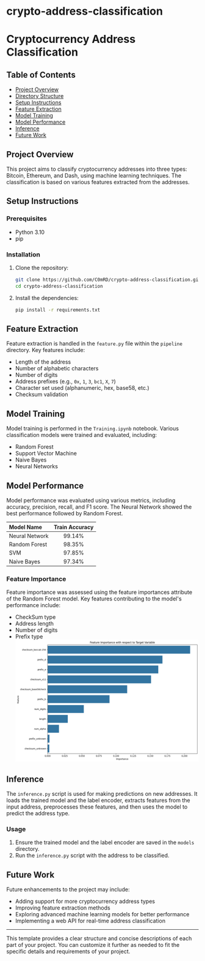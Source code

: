 # crypto-address-classification
# Cryptocurrency Address Classification

## Table of Contents
- [Project Overview](#project-overview)
- [Directory Structure](#directory-structure)
- [Setup Instructions](#setup-instructions)
- [Feature Extraction](#feature-extraction)
- [Model Training](#model-training)
- [Model Performance](#model-performance)
- [Inference](#inference)
- [Future Work](#future-work)

## Project Overview
This project aims to classify cryptocurrency addresses into three types: Bitcoin, Ethereum, and Dash, using machine learning techniques. The classification is based on various features extracted from the addresses.

## Setup Instructions
### Prerequisites
- Python 3.10
- pip

### Installation
1. Clone the repository:
    ```bash
    git clone https://github.com/C0mRD/crypto-address-classification.git
    cd crypto-address-classification
    ```

3. Install the dependencies:
    ```bash
    pip install -r requirements.txt
    ```

## Feature Extraction
Feature extraction is handled in the `feature.py` file within the `pipeline` directory. Key features include:
- Length of the address
- Number of alphabetic characters
- Number of digits
- Address prefixes (e.g., `0x`, `1`, `3`, `bc1`, `X`, `7`)
- Character set used (alphanumeric, hex, base58, etc.)
- Checksum validation

## Model Training
Model training is performed in the `Training.ipynb` notebook. Various classification models were trained and evaluated, including:
- Random Forest
- Support Vector Machine
- Naive Bayes
- Neural Networks

## Model Performance
Model performance was evaluated using various metrics, including accuracy, precision, recall, and F1 score. The Neural Network showed the best performance followed by Random Forest.

| Model Name  | Train Accuracy  |
| :------------ |:---------------:|
| Neural Network | 99.14% |
| Random Forest | 98.35% |
| SVM      |      97.85%   |
| Naive Bayes | 97.34%        |

### Feature Importance
Feature importance was assessed using the feature importances attribute of the Random Forest model. Key features contributing to the model's performance include:
- CheckSum type
- Address length
- Number of digits
- Prefix type
![Feature Imp Image](https://github.com/C0mRD/crypto-address-classification/blob/main/Feature_Engineering/feature_imp.png?raw=true)

## Inference
The `inference.py` script is used for making predictions on new addresses. It loads the trained model and the label encoder, extracts features from the input address, preprocesses these features, and then uses the model to predict the address type.

### Usage
1. Ensure the trained model and the label encoder are saved in the `models` directory.
2. Run the `inference.py` script with the address to be classified.

## Future Work
Future enhancements to the project may include:
- Adding support for more cryptocurrency address types
- Improving feature extraction methods
- Exploring advanced machine learning models for better performance
- Implementing a web API for real-time address classification

---

This template provides a clear structure and concise descriptions of each part of your project. You can customize it further as needed to fit the specific details and requirements of your project.

